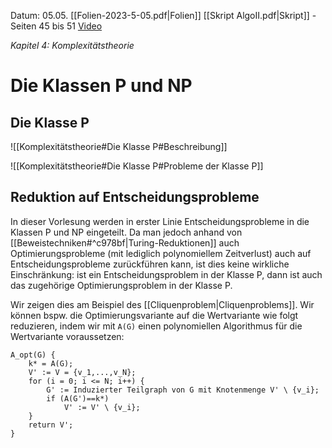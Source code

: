 Datum: 05.05.
[[Folien-2023-5-05.pdf|Folien]]
[[Skript AlgoII.pdf|Skript]] - Seiten 45 bis 51
[Video](https://uni-bonn.sciebo.de/s/YVfBpu1J5oiqZGj#/files_mediaviewer/Vorlesung-05.mp4)

*Kapitel 4: Komplexitätstheorie*
# Die Klassen P und NP
## Die Klasse P
![[Komplexitätstheorie#Die Klasse P#Beschreibung]]

![[Komplexitätstheorie#Die Klasse P#Probleme der Klasse P]]

## Reduktion auf Entscheidungsprobleme
In dieser Vorlesung werden in erster Linie Entscheidungsprobleme in die Klassen P und NP eingeteilt. Da man jedoch anhand von [[Beweistechniken#^c978bf|Turing-Reduktionen]] auch Optimierungsprobleme (mit lediglich polynomiellem Zeitverlust) auch auf Entscheidungsprobleme zurückführen kann, ist dies keine wirkliche Einschränkung: ist ein Entscheidungsproblem in der Klasse P, dann ist auch das zugehörige Optimierungsproblem in der Klasse P.

Wir zeigen dies am Beispiel des [[Cliquenproblem|Cliquenproblems]]. Wir können bspw. die Optimierungsvariante auf die Wertvariante wie folgt reduzieren, indem wir mit `A(G)` einen polynomiellen Algorithmus für die Wertvariante voraussetzen:
```
A_opt(G) {
	k* = A(G);
	V' := V = {v_1,...,v_N};
	for (i = 0; i <= N; i++) {
		G' := Induzierter Teilgraph von G mit Knotenmenge V' \ {v_i};
		if (A(G')==k*)
			V' := V' \ {v_i};
	}
	return V';
}
```

